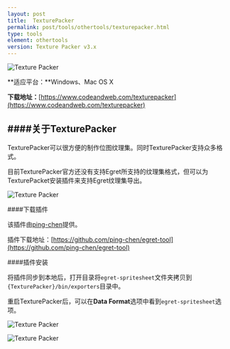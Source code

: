 ```yaml
---
layout: post
title:  TexturePacker
permalink: post/tools/othertools/texturepacker.html
type: tools
element: othertools
version: Texture Packer v3.x
---
```


![Texture Packer]({{site.baseurl}}/assets/img/texturepacker_logo.png)

**适应平台：**Windows、Mac OS X

**下载地址：**[https://www.codeandweb.com/texturepacker](https://www.codeandweb.com/texturepacker)

####关于TexturePacker
---
TexturePacker可以很方便的制作位图纹理集。同时TexturePacker支持众多格式。

目前TexturePacker官方还没有支持Egret所支持的纹理集格式，但可以为TexturePacket安装插件来支持Egret纹理集导出。

![Texture Packer]({{site.baseurl}}/assets/img/texturepacker1.png)

####下载插件

该插件由[ping-chen](https://github.com/ping-chen/)提供。

插件下载地址：[https://github.com/ping-chen/egret-tool](https://github.com/ping-chen/egret-tool)

####插件安装

将插件同步到本地后，打开目录将`egret-spritesheet`文件夹拷贝到`{TexturePacker}/bin/exporters`目录中。

重启TexturePacker后，可以在**Data Format**选项中看到`egret-spritesheet`选项。

![Texture Packer]({{site.baseurl}}/assets/img/texturepacker2.png)

![Texture Packer]({{site.baseurl}}/assets/img/texturepacker3.png)
